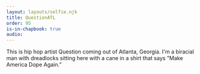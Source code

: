 ```yaml
---
layout: layouts/selfie.njk
title: QuestionATL
order: 95
is-in-chapbook: true
audio:
---
```


This is hip hop artist Question coming out of Atlanta, Georgia. I'm a biracial man with dreadlocks sitting here with a cane in a shirt that says “Make America Dope Again.”
